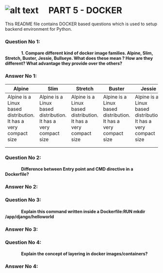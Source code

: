 # ![alt text](https://carteblanche.tech/static/static/website/images/general/logo.svg "Logo Title")  &nbsp; &nbsp;  PART 5 - DOCKER

This README file contains DOCKER based questions which is used to setup backend environment for Python.

### Question No 1:
#### &nbsp; &nbsp; &nbsp; &nbsp; &nbsp; &nbsp; &nbsp; &nbsp; 1. Compare different kind of docker image families. Alpine, Slim, Stretch, Buster, Jessie, Bullseye. What does these mean ? How are they different? What advantage they provide over the others?

### Answer No 1:
| Alpine                                                             | Slim                                                             | Stretch                                                          | Buster                                                           | Jessie                                                           | Bullseye                                                         |
|--------------------------------------------------------------------|------------------------------------------------------------------|------------------------------------------------------------------|------------------------------------------------------------------|------------------------------------------------------------------|------------------------------------------------------------------|
| Alpine is a Linux based distribution. It has a very compact size   | Alpine is a Linux based distribution. It has a very compact size | Alpine is a Linux based distribution. It has a very compact size | Alpine is a Linux based distribution. It has a very compact size | Alpine is a Linux based distribution. It has a very compact size | Alpine is a Linux based distribution. It has a very compact size |
|                                                                    |                                                                  |                                                                  |                                                                  |                                                                  |                                                                  |
|                                                                    |                                                                  |                                                                  |                                                                  |                                                                  |                                                                  |

### Question No 2:
#### &nbsp; &nbsp; &nbsp; &nbsp; &nbsp; &nbsp; &nbsp; &nbsp; Difference between Entry point and CMD directive in a Dockerfile?


### Answer No 2:

### Question No 3:
#### &nbsp; &nbsp; &nbsp; &nbsp; &nbsp; &nbsp; &nbsp; &nbsp; Explain this command written inside a Dockerfile:RUN mkdir /app/django/helloworld

### Answer No 3:


### Question No 4:
#### &nbsp; &nbsp; &nbsp; &nbsp; &nbsp; &nbsp; &nbsp; &nbsp; Explain the concept of layering in docker images/containers?

### Answer No 4:
